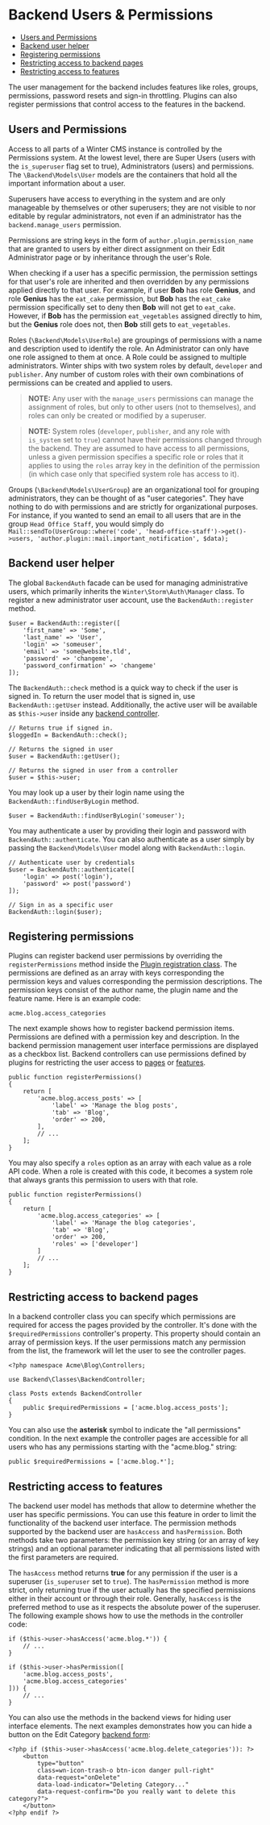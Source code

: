 # Backend Users & Permissions

- [Users and Permissions](#users-and-permissions)
- [Backend user helper](#backend-auth-facade)
- [Registering permissions](#permission-registration)
- [Restricting access to backend pages](#page-access)
- [Restricting access to features](#features)

The user management for the backend includes features like roles, groups, permissions, password resets and sign-in throttling. Plugins can also register permissions that control access to the features in the backend.

<a name="users-and-permissions"></a>
## Users and Permissions

Access to all parts of a Winter CMS instance is controlled by the Permissions system. At the lowest level, there are Super Users (users with the `is_superuser` flag set to true), Administrators (users) and permissions. The `\Backend\Models\User` models are the containers that hold all the important information about a user.

Superusers have access to everything in the system and are only manageable by themselves or other superusers; they are not visible to nor editable by regular administrators, not even if an administrator has the `backend.manage_users` permission.

Permissions are string keys in the form of `author.plugin.permission_name` that are granted to users by either direct assignment on their Edit Administrator page or by inheritance through the user's Role.

When checking if a user has a specific permission, the permission settings for that user's role are inherited and then overridden by any permissions applied directly to that user. For example, if user **Bob** has role **Genius**, and role **Genius** has the `eat_cake` permission, but **Bob** has the `eat_cake` permission specifically set to deny then **Bob** will not get to `eat_cake`. However, if **Bob** has the permission `eat_vegetables` assigned directly to him, but the **Genius** role does not, then **Bob** still gets to `eat_vegetables`.

Roles (`\Backend\Models\UserRole`) are groupings of permissions with a name and description used to identify the role. An Administrator can only have one role assigned to them at once. A Role could be assigned to multiple administrators. Winter ships with two system roles by default, `developer` and `publisher`. Any number of custom roles with their own combinations of permissions can be created and applied to users.

> **NOTE:** Any user with the `manage_users` permissions can manage the assignment of roles, but only to other users (not to themselves), and roles can only be created or modified by a superuser.

> **NOTE:** System roles (`developer`, `publisher`, and any role with `is_system` set to `true`) cannot have their permissions changed through the backend. They are assumed to have access to all permissions, unless a given permission specifies a specific role or roles that it applies to using the `roles` array key in the definition of the permission (in which case only that specified system role has access to it).

Groups (`\Backend\Models\UserGroup`) are an organizational tool for grouping administrators, they can be thought of as "user categories". They have nothing to do with permissions and are strictly for organizational purposes. For instance, if you wanted to send an email to all users that are in the group `Head Office Staff`, you would simply do `Mail::sendTo(UserGroup::where('code', 'head-office-staff')->get()->users, 'author.plugin::mail.important_notification', $data);`

<a name="backend-auth-facade"></a>
## Backend user helper

The global `BackendAuth` facade can be used for managing administrative users, which primarily inherits the `Winter\Storm\Auth\Manager` class. To register a new administrator user account, use the `BackendAuth::register` method.

    $user = BackendAuth::register([
        'first_name' => 'Some',
        'last_name' => 'User',
        'login' => 'someuser',
        'email' => 'some@website.tld',
        'password' => 'changeme',
        'password_confirmation' => 'changeme'
    ]);

The `BackendAuth::check` method is a quick way to check if the user is signed in. To return the user model that is signed in, use `BackendAuth::getUser` instead. Additionally, the active user will be available as `$this->user` inside any [backend controller](../backend/controllers-ajax).

    // Returns true if signed in.
    $loggedIn = BackendAuth::check();

    // Returns the signed in user
    $user = BackendAuth::getUser();

    // Returns the signed in user from a controller
    $user = $this->user;

You may look up a user by their login name using the `BackendAuth::findUserByLogin` method.

    $user = BackendAuth::findUserByLogin('someuser');

You may authenticate a user by providing their login and password with `BackendAuth::authenticate`. You can also authenticate as a user simply by passing the `Backend\Models\User` model along with `BackendAuth::login`.

    // Authenticate user by credentials
    $user = BackendAuth::authenticate([
        'login' => post('login'),
        'password' => post('password')
    ]);

    // Sign in as a specific user
    BackendAuth::login($user);

<a name="permission-registration"></a>
## Registering permissions

Plugins can register backend user permissions by overriding the `registerPermissions` method inside the [Plugin registration class](../plugin/registration#registration-file). The permissions are defined as an array with keys corresponding the permission keys and values corresponding the permission descriptions. The permission keys consist of the author name, the plugin name and the feature name. Here is an example code:

    acme.blog.access_categories

The next example shows how to register backend permission items. Permissions are defined with a permission key and description. In the backend permission management user interface permissions are displayed as a checkbox list. Backend controllers can use permissions defined by plugins for restricting the user access to [pages](#page-access) or [features](#features).

    public function registerPermissions()
    {
        return [
            'acme.blog.access_posts' => [
                'label' => 'Manage the blog posts',
                'tab' => 'Blog',
                'order' => 200,
            ],
            // ...
        ];
    }

You may also specify a `roles` option as an array with each value as a role API code. When a role is created with this code, it becomes a system role that always grants this permission to users with that role.

    public function registerPermissions()
    {
        return [
            'acme.blog.access_categories' => [
                'label' => 'Manage the blog categories',
                'tab' => 'Blog',
                'order' => 200,
                'roles' => ['developer']
            ]
            // ...
        ];
    }

<a name="page-access"></a>
## Restricting access to backend pages

In a backend controller class you can specify which permissions are required for access the pages provided by the controller. It's done with the `$requiredPermissions` controller's property. This property should contain an array of permission keys. If the user permissions match any permission from the list, the framework will let the user to see the controller pages.

    <?php namespace Acme\Blog\Controllers;

    use Backend\Classes\BackendController;

    class Posts extends BackendController
    {
        public $requiredPermissions = ['acme.blog.access_posts'];
    }

You can also use the **asterisk** symbol to indicate the "all permissions" condition. In the next example the controller pages are accessible for all users who has any permissions starting with the "acme.blog." string:

    public $requiredPermissions = ['acme.blog.*'];

<a name="features"></a>
## Restricting access to features

The backend user model has methods that allow to determine whether the user has specific permissions. You can use this feature in order to limit the functionality of the backend user interface. The permission methods supported by the backend user are `hasAccess` and `hasPermission`. Both methods take two parameters: the permission key string (or an array of key strings) and an optional parameter indicating that all permissions listed with the first parameters are required.

The `hasAccess` method returns **true** for any permission if the user is a superuser (`is_superuser` set to `true`). The `hasPermission` method is more strict, only returning true if the user actually has the specified permissions either in their account or through their role. Generally, `hasAccess` is the preferred method to use as it respects the absolute power of the superuser. The following example shows how to use the methods in the controller code:

    if ($this->user->hasAccess('acme.blog.*')) {
        // ...
    }

    if ($this->user->hasPermission([
        'acme.blog.access_posts',
        'acme.blog.access_categories'
    ])) {
        // ...
    }

You can also use the methods in the backend views for hiding user interface elements. The next examples demonstrates how you can hide a button on the Edit Category [backend form](forms):

    <?php if ($this->user->hasAccess('acme.blog.delete_categories')): ?>
        <button
            type="button"
            class=wn-icon-trash-o btn-icon danger pull-right"
            data-request="onDelete"
            data-load-indicator="Deleting Category..."
            data-request-confirm="Do you really want to delete this category?">
        </button>
    <?php endif ?>

